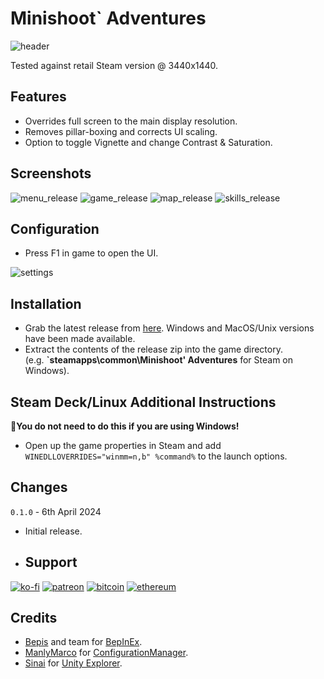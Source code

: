 # Minishoot` Adventures

![header](https://github.com/p1xel8ted/UltrawideFixes/assets/10510767/eecc2aa1-47e5-46e3-a53d-48e2be288019)

Tested against retail Steam version @ 3440x1440.

## Features
- Overrides full screen to the main display resolution.
- Removes pillar-boxing and corrects UI scaling.
- Option to toggle Vignette and change Contrast & Saturation.

## Screenshots

![menu_release](https://github.com/p1xel8ted/UltrawideFixes/assets/10510767/a52bd47d-cd2a-4b61-85b1-930e7ca5deeb) ![game_release](https://github.com/p1xel8ted/UltrawideFixes/assets/10510767/9bc38fe5-9bae-4164-855b-10c211714a5d) ![map_release](https://github.com/p1xel8ted/UltrawideFixes/assets/10510767/3b8d2236-1a15-44d1-b785-806980fec25b) ![skills_release](https://github.com/p1xel8ted/UltrawideFixes/assets/10510767/dd868288-19c4-4f97-aa4e-509105e827ea)

## Configuration
- Press F1 in game to open the UI.

![settings](https://github.com/p1xel8ted/UltrawideFixes/assets/10510767/522a2173-90f6-43b5-8765-05095f5b6aa5)

## Installation
- Grab the latest release from [here](https://github.com/p1xel8ted/UltrawideFixes/releases/tag/20MinuteTillDawn). Windows and MacOS/Unix versions have been made available.
- Extract the contents of the release zip into the game directory. <br /> (e.g. **`steamapps\common\Minishoot&apos; Adventures** for Steam on Windows).

## Steam Deck/Linux Additional Instructions
🚩**You do not need to do this if you are using Windows!**
- Open up the game properties in Steam and add `WINEDLLOVERRIDES="winmm=n,b" %command%` to the launch options.

## Changes

`0.1.0` - 6th April 2024
- Initial release.

- ## Support

[![ko-fi](https://github.com/p1xel8ted/UltrawideFixes/assets/10510767/bf2d4fb0-2249-4193-92df-5de01bf40cbf)](https://ko-fi.com/F2F2DI3WA) [![patreon](https://github.com/p1xel8ted/UltrawideFixes/assets/10510767/d66993ee-153f-483f-aec8-6cde5f84d497)](https://www.patreon.com/p1xel8ted) [![bitcoin](https://github.com/p1xel8ted/UltrawideFixes/assets/10510767/e7c3afc3-43f6-42af-9acc-5a2d7f4a8d50)](https://github.com/p1xel8ted/UltrawideFixes/blob/main/donations/README.md) [![ethereum](https://github.com/p1xel8ted/UltrawideFixes/assets/10510767/00a10334-602e-4d5d-b186-96e716f02dc8)](https://github.com/p1xel8ted/UltrawideFixes/blob/main/donations/README.md)

## Credits
- [Bepis](https://github.com/bbepis) and team for [BepInEx](https://github.com/BepInEx/BepInEx).
- [ManlyMarco](https://github.com/ManlyMarco) for [ConfigurationManager](https://github.com/BepInEx/BepInEx.ConfigurationManager).
- [Sinai]() for [Unity Explorer](https://github.com/sinai-dev/UnityExplorer).
